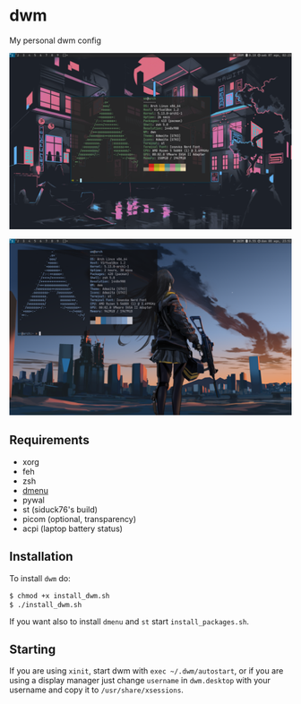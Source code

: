 # dwm
My personal dwm config

![screen1](/screenshots/screen2.png)

![screen2](/screenshots/screen3.png)

## Requirements
- xorg
- feh
- zsh
- [dmenu](https://github.com/FrancescoXD/dmenu)
- pywal
- st (siduck76's build)
- picom (optional, transparency)
- acpi (laptop battery status)

## Installation
To install `dwm` do:

```
$ chmod +x install_dwm.sh
$ ./install_dwm.sh
```

If you want also to install `dmenu` and `st` start `install_packages.sh`.

## Starting
If you are using ```xinit```, start dwm with ```exec ~/.dwm/autostart```, or if you are using a display manager just change ```username``` in ```dwm.desktop``` with your username and copy it to ```/usr/share/xsessions```.

